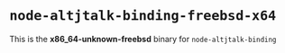 # `node-altjtalk-binding-freebsd-x64`

This is the **x86_64-unknown-freebsd** binary for `node-altjtalk-binding`

